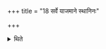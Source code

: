 +++
title = "18 सर्वे याजमाने स्थानिनः"

+++

<details><summary>थिते</summary>

सर्वे याजमाने स्थानिनः १८
</details>
